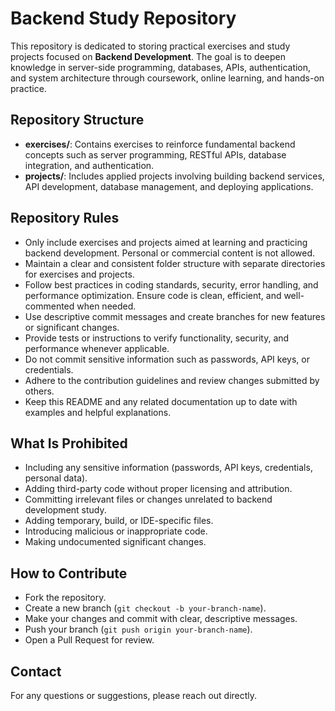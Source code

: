 # Backend Study Repository

This repository is dedicated to storing practical exercises and study projects focused on **Backend Development**. The goal is to deepen knowledge in server-side programming, databases, APIs, authentication, and system architecture through coursework, online learning, and hands-on practice.

## Repository Structure

- **exercises/**: Contains exercises to reinforce fundamental backend concepts such as server programming, RESTful APIs, database integration, and authentication.
- **projects/**: Includes applied projects involving building backend services, API development, database management, and deploying applications.

## Repository Rules

- Only include exercises and projects aimed at learning and practicing backend development. Personal or commercial content is not allowed.
- Maintain a clear and consistent folder structure with separate directories for exercises and projects.
- Follow best practices in coding standards, security, error handling, and performance optimization. Ensure code is clean, efficient, and well-commented when needed.
- Use descriptive commit messages and create branches for new features or significant changes.
- Provide tests or instructions to verify functionality, security, and performance whenever applicable.
- Do not commit sensitive information such as passwords, API keys, or credentials.
- Adhere to the contribution guidelines and review changes submitted by others.
- Keep this README and any related documentation up to date with examples and helpful explanations.

## What Is Prohibited

- Including any sensitive information (passwords, API keys, credentials, personal data).
- Adding third-party code without proper licensing and attribution.
- Committing irrelevant files or changes unrelated to backend development study.
- Adding temporary, build, or IDE-specific files.
- Introducing malicious or inappropriate code.
- Making undocumented significant changes.

## How to Contribute

- Fork the repository.
- Create a new branch (`git checkout -b your-branch-name`).
- Make your changes and commit with clear, descriptive messages.
- Push your branch (`git push origin your-branch-name`).
- Open a Pull Request for review.

## Contact

For any questions or suggestions, please reach out directly.
